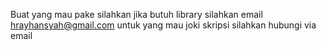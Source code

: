Buat yang mau pake silahkan jika butuh library silahkan email hrayhansyah@gmail.com
untuk yang mau joki skripsi silahkan hubungi via email
